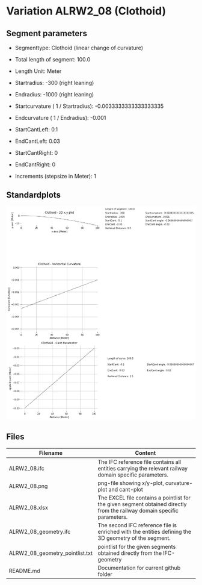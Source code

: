 # Variation ALRW2_08 (Clothoid)

## Segment parameters

* Segmenttype: Clothoid (linear change of curvature)

* Total length of segment: 100.0

* Length Unit: Meter

* Startradius: -300 (right leaning)

* Endradius: -1000 (right leaning)

* Startcurvature ( 1 / Startradius): -0.0033333333333333335

* Endcurvature ( 1 / Endradius): -0.001

* StartCantLeft: 0.1

* EndCantLeft: 0.03

* StartCantRight: 0

* EndCantRight: 0

* Increments (stepsize in Meter): 1

## Standardplots

<img src="./ALRW2_08.png">


## Files


| Filename                      | Content |
| ----------------------------- | --------------------------------------------------------------------------------------------- |
| ALRW2_08.ifc | The IFC reference file contains all entities carrying the relevant railway domain specific parameters. |
| ALRW2_08.png | png-file showing x/y-plot, curvature-plot and cant-plot  |
| ALRW2_08.xlsx | The EXCEL file contains a pointlist for the given segment obtained directly from the railway domain specific parameters.  |
| ALRW2_08_geometry.ifc | The second IFC reference file is enriched with the entities defining the 3D geometry of the segment.  |
| ALRW2_08_geometry_pointlist.txt | pointlist for the given segments obtained directly from the IFC-geometry  |
| README.md | Documentation for current github folder  |


